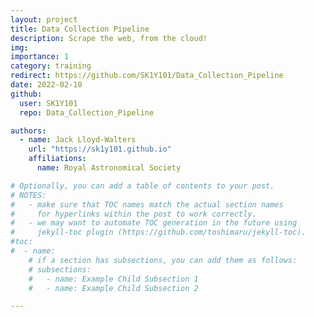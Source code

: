 ```yaml
---
layout: project
title: Data Collection Pipeline
description: Scrape the web, from the cloud!
img:
importance: 1
category: training
redirect: https://github.com/SK1Y101/Data_Collection_Pipeline
date: 2022-02-10
github:
  user: SK1Y101
  repo: Data_Collection_Pipeline

authors:
  - name: Jack Lloyd-Walters
    url: "https://sk1y101.github.io"
    affiliations:
      name: Royal Astronomical Society

# Optionally, you can add a table of contents to your post.
# NOTES:
#   - make sure that TOC names match the actual section names
#     for hyperlinks within the post to work correctly.
#   - we may want to automate TOC generation in the future using
#     jekyll-toc plugin (https://github.com/toshimaru/jekyll-toc).
#toc:
#  - name:
    # if a section has subsections, you can add them as follows:
    # subsections:
    #   - name: Example Child Subsection 1
    #   - name: Example Child Subsection 2

---
```

